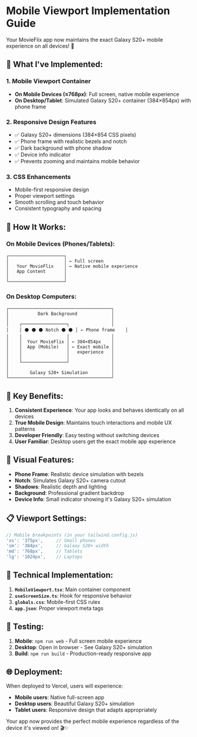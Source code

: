 # Mobile Viewport Implementation Guide

Your MovieFlix app now maintains the exact Galaxy S20+ mobile experience on all devices! 🎉

## 📱 What I've Implemented:

### 1. **Mobile Viewport Container**
- **On Mobile Devices (≤768px)**: Full screen, native mobile experience
- **On Desktop/Tablet**: Simulated Galaxy S20+ container (384×854px) with phone frame

### 2. **Responsive Design Features**
- ✅ Galaxy S20+ dimensions (384×854 CSS pixels)
- ✅ Phone frame with realistic bezels and notch
- ✅ Dark background with phone shadow
- ✅ Device info indicator
- ✅ Prevents zooming and maintains mobile behavior

### 3. **CSS Enhancements**
- Mobile-first responsive design
- Proper viewport settings
- Smooth scrolling and touch behavior
- Consistent typography and spacing

## 🎯 How It Works:

### On Mobile Devices (Phones/Tablets):
```
┌─────────────────────┐
│                     │ ← Full screen
│   Your MovieFlix    │ ← Native mobile experience
│   App Content       │ 
│                     │
└─────────────────────┘
```

### On Desktop Computers:
```
┌───────────────────────────────────────┐
│           Dark Background             │
│                                       │
│    ┌─────────────────┐                │
│    │ ⚫ ⚫ ⚫ Notch ⚫ ⚫ │ ← Phone frame    │
│    │                 │                │
│    │  Your MovieFlix │ ← 384×854px    │
│    │  App (Mobile)   │ ← Exact mobile │
│    │                 │   experience   │
│    │                 │                │
│    └─────────────────┘                │
│                                       │
│        Galaxy S20+ Simulation         │
└───────────────────────────────────────┘
```

## 🚀 Key Benefits:

1. **Consistent Experience**: Your app looks and behaves identically on all devices
2. **True Mobile Design**: Maintains touch interactions and mobile UX patterns
3. **Developer Friendly**: Easy testing without switching devices
4. **User Familiar**: Desktop users get the exact mobile app experience

## 🎨 Visual Features:

- **Phone Frame**: Realistic device simulation with bezels
- **Notch**: Simulates Galaxy S20+ camera cutout
- **Shadows**: Realistic depth and lighting
- **Background**: Professional gradient backdrop
- **Device Info**: Small indicator showing it's Galaxy S20+ simulation

## 📋 Viewport Settings:

```javascript
// Mobile breakpoints (in your tailwind.config.js)
'xs': '375px',     // Small phones
'sm': '384px',     // Galaxy S20+ width  
'md': '768px',     // Tablets
'lg': '1024px',    // Laptops
```

## 🔧 Technical Implementation:

1. **`MobileViewport.tsx`**: Main container component
2. **`useScreenSize.ts`**: Hook for responsive behavior  
3. **`globals.css`**: Mobile-first CSS rules
4. **`app.json`**: Proper viewport meta tags

## 📱 Testing:

1. **Mobile**: `npm run web` - Full screen mobile experience
2. **Desktop**: Open in browser - See Galaxy S20+ simulation
3. **Build**: `npm run build` - Production-ready responsive app

## 🌐 Deployment:

When deployed to Vercel, users will experience:
- **Mobile users**: Native full-screen app
- **Desktop users**: Beautiful Galaxy S20+ simulation
- **Tablet users**: Responsive design that adapts appropriately

Your app now provides the perfect mobile experience regardless of the device it's viewed on! 🎬✨
